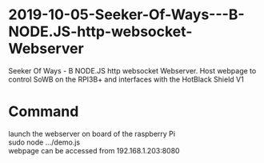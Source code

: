 # 2019-10-05-Seeker-Of-Ways---B-NODE.JS-http-websocket-Webserver
Seeker Of Ways - B NODE.JS http websocket Webserver. Host webpage to control SoWB on the RPI3B+ and interfaces with the HotBlack Shield V1
# Command  
launch the webserver on board of the raspberry Pi   
sudo node .../demo.js   
webpage can be accessed from 192.168.1.203:8080  
